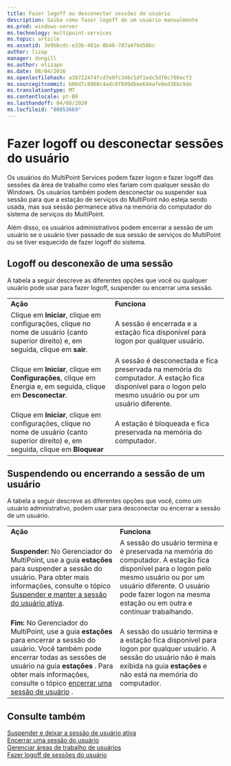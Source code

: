 ```yaml
---
title: Fazer logoff ou desconectar sessões do usuário
description: Saiba como fazer logoff de um usuário manualmente
ms.prod: windows-server
ms.technology: multipoint-services
ms.topic: article
ms.assetid: 3e9bbcdc-e33b-481e-8b46-787a4f6d58bc
author: lizap
manager: dongill
ms.author: elizapo
ms.date: 08/04/2016
ms.openlocfilehash: a38722474fcd7e0fc346c5df1edc5df0c786ecf2
ms.sourcegitcommit: b00d7c8968c4adc8f699dbee694afe6ed36bc9de
ms.translationtype: MT
ms.contentlocale: pt-BR
ms.lasthandoff: 04/08/2020
ms.locfileid: "80853669"
---
```

# <a name="log-off-or-disconnect-user-sessions"></a>Fazer logoff ou desconectar sessões do usuário
Os usuários do MultiPoint Services podem fazer logon e fazer logoff das sessões da área de trabalho como eles fariam com qualquer sessão do Windows. Os usuários também podem desconectar ou suspender sua sessão para que a estação de serviços do MultiPoint não esteja sendo usada, mas sua sessão permanece ativa na memória do computador do sistema de serviços do MultiPoint.  
  
Além disso, os usuários administrativos podem encerrar a sessão de um usuário se o usuário tiver passado de sua sessão de serviços do MultiPoint ou se tiver esquecido de fazer logoff do sistema.  
  
## <a name="logging-off-or-disconnecting-a-session"></a>Logoff ou desconexão de uma sessão  
A tabela a seguir descreve as diferentes opções que você ou qualquer usuário pode usar para fazer logoff, suspender ou encerrar uma sessão.  
  
|||  
|-|-|  
|**Ação**|**Funciona**|  
|Clique em **Iniciar**, clique em configurações, clique no nome de usuário (canto superior direito) e, em seguida, clique em **sair**.|A sessão é encerrada e a estação fica disponível para logon por qualquer usuário.|  
|Clique em **Iniciar**, clique em **Configurações**, clique em Energia e, em seguida, clique em **Desconectar**.|A sessão é desconectada e fica preservada na memória do computador. A estação fica disponível para o logon pelo mesmo usuário ou por um usuário diferente.|  
|Clique em **Iniciar**, clique em configurações, clique no nome de usuário (canto superior direito) e, em seguida, clique em **Bloquear**|A estação é bloqueada e fica preservada na memória do computador.|  
  
## <a name="suspending-or-ending-a-users-session"></a>Suspendendo ou encerrando a sessão de um usuário  
A tabela a seguir descreve as diferentes opções que você, como um usuário administrativo, podem usar para desconectar ou encerrar a sessão de um usuário.  
  
|||  
|-|-|  
|**Ação**|**Funciona**|  
|**Suspender:** No Gerenciador do MultiPoint, use a guia **estações** para suspender a sessão do usuário. Para obter mais informações, consulte o tópico [Suspender e manter a sessão do usuário ativa](Suspend-and-Leave-User-Session-Active.md).|A sessão do usuário termina e é preservada na memória do computador. A estação fica disponível para o logon pelo mesmo usuário ou por um usuário diferente. O usuário pode fazer logon na mesma estação ou em outra e continuar trabalhando.|  
|**Fim:** No Gerenciador do MultiPoint, use a guia **estações** para encerrar a sessão do usuário. Você também pode encerrar todas as sessões de usuário na guia **estações** . Para obter mais informações, consulte o tópico [encerrar uma sessão de usuário](End-a-User-Session.md) .|A sessão do usuário termina e a estação fica disponível para logon por qualquer usuário. A sessão do usuário não é mais exibida na guia **estações** e não está na memória do computador.|  
  
## <a name="see-also"></a>Consulte também  
[Suspender e deixar a sessão de usuário ativa](Suspend-and-Leave-User-Session-Active.md)  
[Encerrar uma sessão do usuário](End-a-User-Session.md)  
[Gerenciar áreas de trabalho de usuários](manage-user-desktops-using-multipoint-dashboard.md)  
[Fazer logoff de sessões do usuário](Log-Off-User-Sessions.md)    
